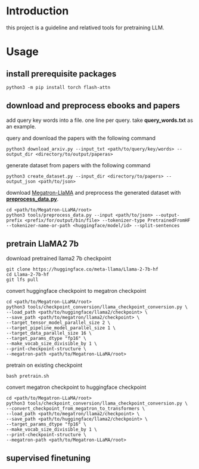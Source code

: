 # Introduction

this project is a guideline and relatived tools for pretraining LLM.

# Usage

## install prerequisite packages

```shell
python3 -m pip install torch flash-attn
```

## download and preprocess ebooks and papers

add query key words into a file. one line per query. take **query_words.txt** as an example.

query and download the papers with the following command

```shell
python3 download_arxiv.py --input_txt <path/to/query/key/words> --output_dir <directory/to/output/paperas>
```

generate dataset from papers with the following command

```shell
python3 create_dataset.py --input_dir <directory/to/papers> --output_json <path/to/json>
```

download [Megatron-LlaMA](https://github.com/alibaba/Megatron-LLaMA) and preprocess the generated dataset with [**preprocess_data.py**](https://github.com/alibaba/Megatron-LLaMA/blob/main/tools/preprocess_data.py).

```shell
cd <path/to/Megatron-LLaMA/root>
python3 tools/preprocess_data.py --input <path/to/json> --output-prefix <prefix/for/output/bin/file> --tokenizer-type PretrainedFromHF --tokenizer-name-or-path <huggingface/model/id> --split-sentences
```

## pretrain LlaMA2 7b

download pretrained llama2 7b checkpoint

```shell
git clone https://huggingface.co/meta-llama/Llama-2-7b-hf
cd Llama-2-7b-hf
git lfs pull
```

convert huggingface checkpoint to megatron checkpoint

```shell
cd <path/to/Megatron-LLaMA/root>
python3 tools/checkpoint_conversion/llama_checkpoint_conversion.py \
--load_path <path/to/huggingface/llama2/checkpoint> \
--save_path <path/to/megatron/llama2/checkpoint> \
--target_tensor_model_parallel_size 2 \
--target_pipeline_model_parallel_size 1 \
--target_data_parallel_size 16 \
--target_params_dtype "fp16" \
--make_vocab_size_divisible_by 1 \
--print-checkpoint-structure \
--megatron-path <path/to/Megatron-LLaMA/root>
```

pretrain on existing checkpoint

```shell
bash pretrain.sh
```

convert megatron checkpoint to huggingface checkpoint

```shell
cd <path/to/Megatron-LLaMA/root>
python3 tools/checkpoint_conversion/llama_checkpoint_conversion.py \
--convert_checkpoint_from_megatron_to_transformers \
--load_path <path/to/megatron/llama2/checkpoint> \
--save_path <path/to/huggingface/llama2/checkpoint> \
--target_params_dtype "fp16" \
--make_vocab_size_divisible_by 1 \
--print-checkpoint-structure \
--megatron-path <path/to/Megatron-LLaMA/root>
```

## supervised finetuning


